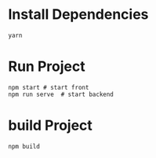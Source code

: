 # Install Dependencies
```
yarn
```

# Run Project
```
npm start # start front
npm run serve  # start backend
```
# build Project

```
npm build
```